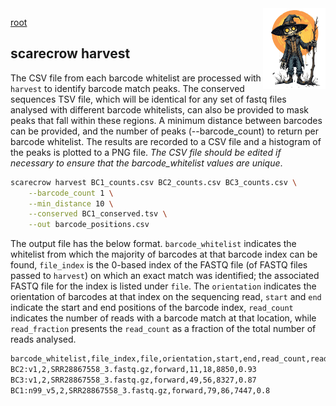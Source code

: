 <img style="float:right;width:100px;" src="../img/scarecrow.png" alt="scarecrow"/>

[root](root.md)

## scarecrow harvest
The CSV file from each barcode whitelist are processed with `harvest` to identify barcode match peaks. The conserved sequences TSV file, which will be identical for any set of fastq files analysed with different barcode whitelists, can also be provided to mask peaks that fall within these regions. A minimum distance between barcodes can be provided, and the number of peaks (--barcode_count) to return per barcode whitelist. The results are recorded to a CSV file and a histogram of the peaks is plotted to a PNG file. *The CSV file should be edited if necessary to ensure that the barcode_whitelist values are unique*.

```bash
scarecrow harvest BC1_counts.csv BC2_counts.csv BC3_counts.csv \
    --barcode_count 1 \
    --min_distance 10 \
    --conserved BC1_conserved.tsv \
    --out barcode_positions.csv
```

The output file has the below format. `barcode_whitelist` indicates the whitelist from which the majority of barcodes at that barcode index can be found, `file_index` is the 0-based index of the FASTQ file (of FASTQ files passed to `harvest`) on which an exact match was identified; the associated FASTQ file for the index is listed under `file`. The `orientation` indicates the orientation of barcodes at that index on the sequencing read, `start` and `end` indicate the start and end positions of the barcode index, `read_count` indicates the number of reads with a barcode match at that location, while `read_fraction` presents the `read_count` as a fraction of the total number of reads analysed.

```bash
barcode_whitelist,file_index,file,orientation,start,end,read_count,read_fraction
BC2:v1,2,SRR28867558_3.fastq.gz,forward,11,18,8850,0.93
BC3:v1,2,SRR28867558_3.fastq.gz,forward,49,56,8327,0.87
BC1:n99_v5,2,SRR28867558_3.fastq.gz,forward,79,86,7447,0.8
```
